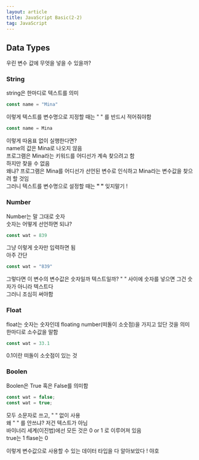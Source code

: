 ```yaml
---
layout: article
title: JavaScript Basic(2-2)
tag: JavaScript
---
```

## Data Types
우린 변수 값에 무엇을 넣을 수 있을까?  

### String
string은 한마디로 텍스트를 의미  

```js
const name = "Mina"
```
이렇게 텍스트를 변수명으로 지정할 때는 " " 를 반드시 적어줘야함  

```js
const name = Mina 
```
이렇게 따옴표 없이 실행한다면?  
name의 값은 Mina로 나오지 않음  
프로그램은 Mina라는 키워드를 어디선가 계속 찾으려고 함  
하지만 찾을 수 없음  
왜냐? 프로그램은 Mina를 어디선가 선언된 변수로 인식하고 Mina라는 변수값을 찾으려 할 것임  
그러니 텍스트를 변수명으로 설정할 때는 **" "** 잊지말기 !

### Number
Number는 말 그대로 숫자  
숫자는 어떻게 선언하면 되냐?

```js
const wat = 839
```
그냥 이렇게 숫자만 입력하면 됨  
아주 간단  

```js
const wat = "839"
```
그렇다면 이 변수의 변수값은 숫자일까 텍스트일까?
" " 사이에 숫자를 넣으면 그건 숫자가 아니라 텍스트다  
그러니 조심히 써야함  

### Float
float는 숫자는 숫자인데 floating number(떠돌이 소숫점)을 가지고 있단 것을 의미  
한마디로 소수값을 말함  

```js
const wat = 33.1  
```
0.1이란 떠돌이 소숫점이 있는 것  

### Boolen
Boolen은 True 혹은 False를 의미함

```js
const wat = false;
const wat = true;
```
모두 소문자로 쓰고, " " 없이 사용  
왜 " " 를 안쓰냐? 저건 텍스트가 아님  
바이너리 세계(이진법)에선 모든 것은 0 or 1 로 이루어져 있음  
true는 1 flase는 0  
  
    
     

이렇게 변수값으로 사용할 수 있는 데이터 타입을 다 알아보았다 ! 야호